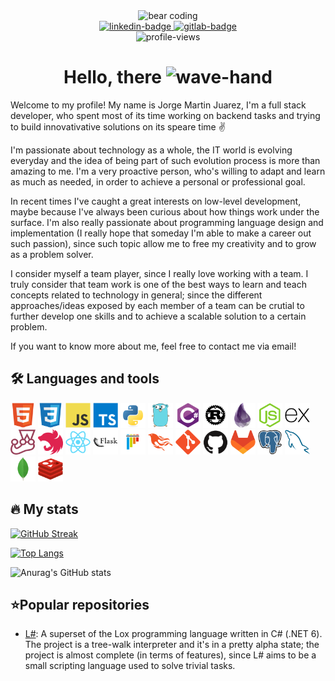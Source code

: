 <div id="header" align="center">
  <img src="https://media.giphy.com/media/1GEATImIxEXVR79Dhk/giphy.gif" title="Doing the code" alt="bear coding">
</div>

<div id="badges" align="center">
  <a href="https://www.linkedin.com/in/jorge-martin-juarez-084a1418b/">
    <img src="https://img.shields.io/badge/LinkedIn-blue?logo=linkedin&logoColor=white&style=for-the-badge" title="LinkedIn Profile" alt="linkedin-badge"/>
  </a>
  <a href="https://gitlab.com/jmj0502">
    <img src="https://img.shields.io/badge/GitLab-orange?logo=gitlab&logoColor=white&style=for-the-badge" title="GitLab Profile" alt="gitlab-badge"/>
  </a>
</div>

<div align="center">
  <img src="https://komarev.com/ghpvc/?username=jmj0502&style=flat-square&color=blue" alt="profile-views"/>
</div>

<h1 align="center"> 
  Hello, there
  <img src="https://media.giphy.com/media/hvRJCLFzcasrR4ia7z/giphy.gif" width="30px" alt="wave-hand"/>
</h1>

Welcome to my profile! My name is Jorge Martin Juarez, I'm a full stack developer, who spent most of its time working on backend tasks and trying to build innovativative solutions on its speare time :v:

I'm passionate about technology as a whole, the IT world is evolving everyday and the idea of being part of such evolution process is more than amazing to me. I'm a very proactive person, who's willing to adapt and learn as much as needed, in order to achieve a personal or professional goal.

In recent times I've caught a great interests on low-level development, maybe because I've always been curious about how things work under the surface. I'm also really passionate about programming language design and implementation (I really hope that someday I'm able to make a career out such passion), since such topic allow me to free my creativity and to grow as a problem solver.

I consider myself a team player, since I really love working with a team. I truly consider that team work is one of the best ways to learn and teach concepts related to technology in general; since the different approaches/ideas exposed by each member of a team can be crutial to further develop one skills and to achieve a scalable solution to a certain problem.

If you want to know more about me, feel free to contact me via email!

## 🛠️ Languages and tools
<div>
 <img src="https://github.com/devicons/devicon/blob/master/icons/html5/html5-original.svg" title="HTML5" alt="HTML5" width="40px" height="40px"/>
 <img src="https://github.com/devicons/devicon/blob/master/icons/css3/css3-original.svg" title="CSS3" alt="CSS3" width="40px" height="40px"/>
 <img src="https://github.com/devicons/devicon/blob/master/icons/javascript/javascript-original.svg" title="JavaScript" alt="JavaScript" width="40px" height="40px"/>
 <img src="https://github.com/devicons/devicon/blob/master/icons/typescript/typescript-plain.svg" title="TypeScript" alt="TypeScript" width="40px" height="40px"/>
 <img src="https://github.com/devicons/devicon/blob/master/icons/python/python-original.svg" title="Python" alt="Python" width="40px" height="40px"/>
 <img src="https://github.com/devicons/devicon/blob/master/icons/go/go-original.svg" title="Go" alt="Go" width="40px" height="40px"/>
 <img src="https://github.com/devicons/devicon/blob/master/icons/csharp/csharp-original.svg" title="C#" alt="C#" width="40px" height="40px"/>
 <img src="https://github.com/devicons/devicon/blob/master/icons/rust/rust-plain.svg" title="Rust" alt="Rust" width="40px" height="40px"/>
 <img src="https://github.com/devicons/devicon/blob/master/icons/elixir/elixir-original.svg" title="Elixir" alt="Elixir" width="40px" height="40px"/>
 <img src="https://github.com/devicons/devicon/blob/master/icons/nodejs/nodejs-original.svg" title="NodeJS" alt="NodeJS" width="40px" height="40px"/>
 <img src="https://github.com/devicons/devicon/blob/master/icons/express/express-original.svg" title="ExpressJS" alt="ExpressJS" width="40px" height="40px"/>
 <img src="https://github.com/devicons/devicon/blob/master/icons/jest/jest-plain.svg" title="Jest" alt="Jest" width="40px" height="40px"/>
 <img src="https://github.com/devicons/devicon/blob/master/icons/nestjs/nestjs-plain.svg" title="NestJS" alt="NestJS" width="40px" height="40px"/>
 <img src="https://github.com/devicons/devicon/blob/master/icons/react/react-original.svg" title="React" alt="React" width="40px" height="40px"/>
 <img src="https://github.com/devicons/devicon/blob/master/icons/flask/flask-original-wordmark.svg" title="Flask" alt="Flask" width="40px" height="40px"/>
 <img src="https://github.com/devicons/devicon/blob/master/icons/pytest/pytest-original.svg" title="Pytest" alt="Pytest" width="40px" height="40px"/>
 <img src="https://github.com/devicons/devicon/blob/master/icons/phoenix/phoenix-original.svg" title="Phoenix" alt="Phoenix" width="40px" height="40px" />
 <img src="https://github.com/devicons/devicon/blob/master/icons/git/git-original.svg" title="Git" alt="Git" width="40px" height="40px" />
 <img src="https://github.com/devicons/devicon/blob/master/icons/github/github-original.svg" title="GitHub" alt="GitHub" width="40px" height="40px" />
 <img src="https://github.com/devicons/devicon/blob/master/icons/gitlab/gitlab-original.svg" title="GitLab" alt="GitLab" width="40px" height="40px" />
 <img src="https://github.com/devicons/devicon/blob/master/icons/postgresql/postgresql-original.svg" title="PostgreSQL" alt="PostgreSQL" width="40px" height="40px" />
 <img src="https://github.com/devicons/devicon/blob/master/icons/mysql/mysql-original.svg" title="MySQL" alt="MySQL" width="40px" height="40px" />
 <img src="https://github.com/devicons/devicon/blob/master/icons/mongodb/mongodb-original.svg" title="MongoDB" alt="MongoDB" width="40px" height="40px" />
 <img src="https://github.com/devicons/devicon/blob/master/icons/redis/redis-original.svg" title="Redis" alt="Redis" width="40px" height="40px" />
</div>

## 🔥 My stats
[![GitHub Streak](http://github-readme-streak-stats.herokuapp.com?user=jmj0502&theme=dark&background=000000)](https://git.io/streak-stats)

[![Top Langs](https://github-readme-stats.vercel.app/api/top-langs/?username=jmj0502&layout=compact&theme=vision-friendly-dark)](https://github.com/anuraghazra/github-readme-stats)

![Anurag's GitHub stats](https://github-readme-stats.vercel.app/api?username=jmj0502&count_private=true&theme=dark)

## ⭐Popular repositories
* [L#](https://github.com/jmj0502/LSharp): A superset of the Lox programming language written in C# (.NET 6). The project is a tree-walk interpreter and it's in a pretty alpha state; the project is almost complete (in terms of features), since L# aims to be a small scripting language used to solve trivial tasks.
<!--
**jmj0502/jmj0502** is a ✨ _special_ ✨ repository because its `README.md` (this file) appears on your GitHub profile.

Here are some ideas to get you started:

- 🔭 I’m currently working on ...
- 🌱 I’m currently learning ...
- 👯 I’m looking to collaborate on ...
- 🤔 I’m looking for help with ...
- 💬 Ask me about ...
- 📫 How to reach me: ...
- 😄 Pronouns: ...
- ⚡ Fun fact: ...
-->
